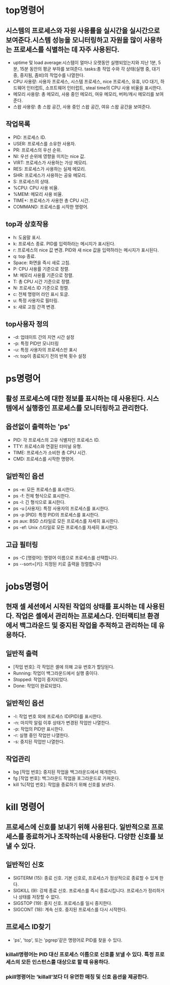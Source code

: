 # top명령어
## 시스템의 프로세스와 자원 사용률을 실시간을 실시간으로 보여준다.시스템 성능을 모니터링하고 자원을 많이 사용하는 프로세스를 식별하는 데 자주 사용된다.
  - uptime 및 load average:시스템이 얼마나 오랫동안 실행되었는지와 지난 1분, 5분, 15분 동안의 평균 부하를 보여준다.
   tasks:총 작업 수와 각 상태(실행 중, 대기 중, 중지됨, 좀비)의 작업수를 나열한다.
  - CPU 사용량: 사용자 프로세스, 시스템 프로세스, nice 프로세스, 유휴, I/O 대기, 하드웨어 인터럽트, 소프트웨어 인터럽트, steal time의 CPU 사용 비율을 표시한다.
  - 메모리 사용량: 총 메모리, 사용 중인 메모리, 여유 메모리, 버퍼/캐시 메모리를 보여준다.
  - 스왑 사용량: 총 스왑 공간, 사용 중인 스왑 공간, 여유 스왑 공간을 보여준다.
## 작업목록
- PID: 프로세스 ID.
- USER: 프로세스를 소유한 사용자.
- PR: 프로세스의 우선 순위.
- NI: 우선 순위에 영향을 미치는 nice 값.
- VIRT: 프로세스가 사용하는 가상 메모리.
- RES: 프로세스가 사용하는 실제 메모리.
- SHR: 프로세스가 사용하는 공유 메모리.
- S: 프로세스의 상태.
- %CPU: CPU 사용 비율.
- %MEM: 메모리 사용 비율.
- TIME+: 프로세스가 사용한 총 CPU 시간.
- COMMAND: 프로세스를 시작한 명령어.
## top과 상호작용
- h: 도움말 표시.
- k: 프로세스 종료. PID를 입력하라는 메시지가 표시된다.
- r: 프로세스의 nice 값 변경. PID와 새 nice 값을 입력하라는 메시지가 표시된다.
- q: top 종료.
- Space: 화면을 즉시 새로 고침.
- P: CPU 사용률 기준으로 정렬.
- M: 메모리 사용률 기준으로 정렬.
- T: 총 CPU 시간 기준으로 정렬.
- N: 프로세스 ID 기준으로 정렬.
- c: 전체 명령어 라인 표시 토글.
- u: 특정 사용자로 필터링.
- s: 새로 고침 간격 변경.
## top사용자 정의
- -d: 업데이트 간의 지연 시간 설정
- -p: 특정 PID만 모니터링
- -u: 특정 사용자의 프로세스만 표시
- -n: top이 종료되기 전의 반복 횟수 설정 
# ps명령어
## 활성 프로세스에 대한 정보를 표시하는 데 사용된다. 시스템에서 실행중인 프로세스를 모니터링하고 관리한다.
## 옵션없이 출력하는 'ps'
- PID: 각 프로세스의 고유 식별자인 프로세스 ID.
- TTY: 프로세스와 연결된 터미널 유형.
- TIME: 프로세스가 소비한 총 CPU 시간.
- CMD: 프로세스를 시작한 명령어.
## 일반적인 옵션
- ps -e: 모든 프로세스를 표시한다.
- ps -f: 전체 형식으로 표시한다.
- ps -l: 긴 형식으로 표시한다.
- ps -u [사용자]: 특정 사용자의 프로세스를 표시한다.
- ps -p [PID]: 특정 PID의 프로세스를 표시한다.
- ps aux: BSD 스타일로 모든 프로세스를 자세히 표시한다.
- ps -ef: Unix 스타일로 모든 프로세스를 자세히 표시한다.
## 고급 필터링
- ps -C [명령어]: 명령어 이름으로 프로세스를 선택합니다.
- ps --sort=[키]: 지정된 키로 출력을 정렬합니다
# jobs명령어
## 현재 셀 세션에서 시작된 작업의 상태를 표시하는 데 사용된다. 작업은 셸에서 관리하는 프로세스다. 인터랙티브 환경에서 백그라운드 및 중지된 작업을 추적하고 관리하는 데 유용하다.
## 일반적 출력
- [작업 번호]: 각 작업은 셸에 의해 고유 번호가 할당된다.
- Running: 작업이 백그라운드에서 실행 중이다.
- Stopped: 작업이 중지되었다.
- Done: 작업이 완료되었다.
## 일반적인 옵션
- -l: 작업 번호 외에 프로세스 ID(PID)를 표시한다.
- -n: 마지막 알림 이후 상태가 변경된 작업만 나열한다.
- -p: 작업의 PID만 표시한다.
- -r: 실행 중인 작업만 나열한다.
- -s: 중지된 작업만 나열한다.
## 작업관리
- bg [작업 번호]: 중지된 작업을 백그라운드에서 재개한다.
- fg [작업 번호]: 백그라운드 작업을 포그라운드로 가져온다.
- kill %[작업 번호]: 작업을 종료하기 위해 신호를 보낸다.
# kill 명령어
## 프로세스에 신호를 보내기 위해 사용된다. 일반적으로 프로세스를 종료하거나 조작하는데 사용돤다. 다양한 신호를 보낼 수 있다.
## 일반적인 신호
- SIGTERM (15): 종료 신호. 기본 신호로, 프로세스가 정상적으로 종료할 수 있게 한다.
- SIGKILL (9): 강제 종료 신호. 프로세스를 즉시 종료시킵니다. 프로세스가 정리하거나 상태를 저장할 수 없다.
- SIGSTOP (19): 중지 신호. 프로세스를 일시 중지한다.
- SIGCONT (18): 계속 신호. 중지된 프로세스를 다시 시작한다.
## 프로세스 ID찾기
- 'ps', 'top', 또는 'pgrep'같은 명령어로 PID를 찾을 수 있다.
### killall명령어는 PID 대신 프로세스 이름으로 신호를 보낼 수 있다. 특정 프로세스의 모든 인스턴스를 대상으로 할 떄 유용하다.
### pkill명령어는 'killall'보다 더 유연한 매칭 및 신호 옵션을 제공한다.


